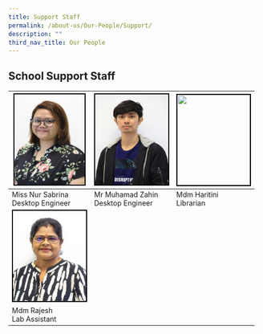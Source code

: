 ```yaml
---
title: Support Staff
permalink: /about-us/Our-People/Support/
description: ""
third_nav_title: Our People
---
```

## School Support Staff

|<img style="width:140px; height:180px; border:2px double black" src="/images/About%20Us/Our%20People/Support%20Staff/sabrina_2023.png"> | <img style="border:2px double black; width:146px; height:180px" src="/images/About%20Us/Our%20People/Support%20Staff/Zahin3.jpg">|<img style="border:2px double black;  width:145px; height:180px;" src="/images/About%20Us/Our%20People/Support%20Staff/Hartini_2021.jpg"> |
| -------- | -------- | -------- |
| Miss Nur Sabrina<br>Desktop Engineer <br> | Mr Muhamad Zahin<br> Desktop Engineer<br> | Mdm Haritini<br> Librarian<br>| 
|<img style="width:146px; height:180px; border:2px double black" src="/images/About%20Us/Our%20People/Support%20Staff/Mdm%20Rajesh.jpg"> |||
| Mdm Rajesh<br>Lab Assistant |  |  |